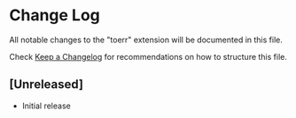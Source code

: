 # Change Log

All notable changes to the "toerr" extension will be documented in this file.

Check [Keep a Changelog](http://keepachangelog.com/) for recommendations on how to structure this file.

## [Unreleased]

- Initial release